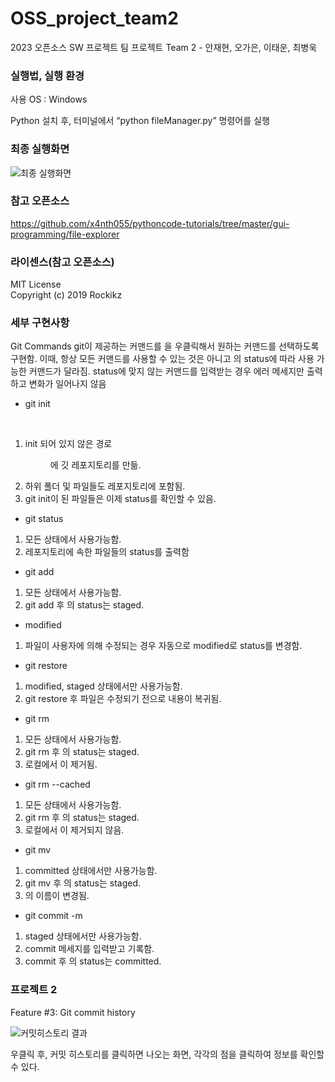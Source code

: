 # OSS_project_team2
2023 오픈소스 SW 프로젝트 팀 프로젝트 Team 2 - 안재현, 오가은, 이태운, 최병욱

### 실행법, 실행 환경
사용 OS : Windows<br/>

Python 설치 후, 터미널에서 “python fileManager.py” 명령어를 실행

### 최종 실행화면

![최종 실행화면](https://github.com/ahnjh05141/oss_project_team2/assets/56011947/5d68eac9-0d98-4f8c-8ff5-df7281d61342)


### 참고 오픈소스
https://github.com/x4nth055/pythoncode-tutorials/tree/master/gui-programming/file-explorer

### 라이센스(참고 오픈소스)
MIT License<br/>
Copyright (c) 2019 Rockikz

### 세부 구현사항
Git Commands
git이 제공하는 커맨드를 <file>을 우클릭해서 원하는 커맨드를 선택하도록 구현함. 이때, 항상 모든 커맨드를 사용할 수 있는 것은 아니고 <file>의 status에 따라 사용 가능한 커맨드가 달라짐. status에 맞지 않는 커맨드를 입력받는 경우 에러 메세지만 출력하고 변화가 일어나지 않음<br/>
- git init <dir><br/>
1. init 되어 있지 않은 경로 <dir>에 깃 레포지토리를 만듦.<br/>
2. 하위 폴더 및 파일들도 레포지토리에 포함됨.<br/>
3. git init이 된 파일들은 이제 status를 확인할 수 있음.<br/>

- git status<br/>
1. 모든 상태에서 사용가능함.<br/>
2. 레포지토리에 속한 파일들의 status를 출력함<br/>

- git add <file><br/>
1. 모든 상태에서 사용가능함.<br/>
2. git add 후 <file>의 status는 staged.<br/>

- modified<br/>
1. 파일이 사용자에 의해 수정되는 경우 자동으로 modified로 status를 변경함.<br/>

- git restore <file><br/>
1. modified, staged 상태에서만 사용가능함.<br/>
2. git restore 후 파일은 수정되기 전으로 내용이 복귀됨.<br/>

- git rm <file><br/>
1. 모든 상태에서 사용가능함.<br/>
2. git rm 후 <file>의 status는 staged.<br/>
3. 로컬에서 <file> 이 제거됨.<br/>

- git rm --cached <file><br/>
1. 모든 상태에서 사용가능함.<br/>
2. git rm 후 <file>의 status는 staged.<br/>
3. 로컬에서 <file> 이 제거되지 않음.<br/>

- git mv <file><br/>
1. committed 상태에서만 사용가능함.<br/>
2. git mv 후 <file>의 status는 staged.<br/>
3. <file>의 이름이 변경됨.<br/>

- git commit -m <comment><br/>
1. staged 상태에서만 사용가능함.<br/>
2. commit 메세지를 입력받고 기록함.<br/>
3. commit 후 <file>의 status는 committed.<br/>
  
### 프로젝트 2<br/>
  
  Feature #3: Git commit history<br/>
  
  ![커밋히스토리 결과](https://github.com/ahnjh05141/oss_project_team2/assets/56011947/b6f28ef2-0cb8-4444-84cb-f6c766d7592a)
  
  우클릭 후, 커밋 히스토리를 클릭하면 나오는 화면, 각각의 점을 클릭하여 정보를 확인할 수 있다.<br/>

